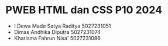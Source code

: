 # PWEB HTML dan CSS P10 2024
- I Dewa Made Satya Raditya 5027231051
- Dimas Andhika Diputra 5027231074
- Kharisma Fahrun Nisa' 5027231086